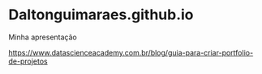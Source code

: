# Daltonguimaraes.github.io
Minha apresentação

https://www.datascienceacademy.com.br/blog/guia-para-criar-portfolio-de-projetos
